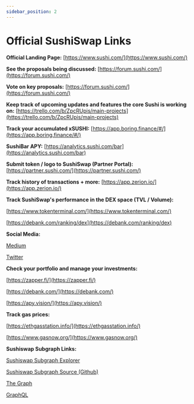 ```yaml
---
sidebar_position: 2
---
```


# Official SushiSwap Links

**Official Landing Page:** [https://www.sushi.com/](https://www.sushi.com/)

**See the proposals being discussed:** [https://forum.sushi.com/](https://forum.sushi.com/)

**Vote on key proposals:** [https://forum.sushi.com/](https://forum.sushi.com/)

**Keep track of upcoming updates and features the core Sushi is working on:** [https://trello.com/b/ZpcRUpis/main-projects](https://trello.com/b/ZpcRUpis/main-projects)

**Track your accumulated xSUSHI:** [https://app.boring.finance/#/](https://app.boring.finance/#/)

**SushiBar APY:** [https://analytics.sushi.com/bar](https://analytics.sushi.com/bar)

**Submit token / logo to SushiSwap (Partner Portal):** [https://partner.sushi.com/](https://partner.sushi.com/)

**Track history of transactions + more:** [https://app.zerion.io/](https://app.zerion.io/)

**Track SushiSwap's performance in the DEX space (TVL / Volume):**

[https://www.tokenterminal.com/](https://www.tokenterminal.com/)

[https://debank.com/ranking/dex](https://debank.com/ranking/dex)

**Social Media:**

[Medium](https://medium.com/sushiswap-org)

[Twitter](https://twitter.com/sushiswap)

**Check your portfolio and manage your investments:**

[https://zapper.fi/](https://zapper.fi/)

[https://debank.com/](https://debank.com/)

[https://apy.vision/](https://apy.vision/)

**Track gas prices:**

[https://ethgasstation.info/](https://ethgasstation.info/)

[https://www.gasnow.org/](https://www.gasnow.org/)

**Sushiswap Subgraph Links:**

[Sushiswap Subgraph Explorer](https://thegraph.com/hosted-service/subgraph/sushiswap/exchange)

[Sushiswap Subgraph Source (Github)](https://github.com/sushiswap/sushiswap-subgraph)

[The Graph](https://thegraph.com/docs/en/)

[GraphQL](https://graphql.org/learn/)
